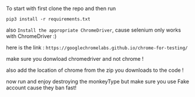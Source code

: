 To start with first clone the repo and then run 

`pip3 install -r requirements.txt` 

also `Install the appropriate ChromeDriver`, cause selenium only works with ChromeDriver :) 

here is the link : `https://googlechromelabs.github.io/chrome-for-testing/`

make sure you donwload chromedriver and not chrome !

also add the location of chrome from the zip you downloads to the code !

now run and enjoy destroying the monkeyType but make sure you use Fake account cause they ban fast!

